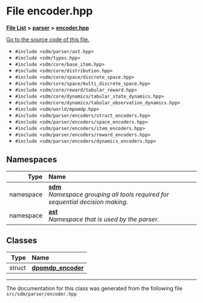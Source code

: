 
# File encoder.hpp

<link rel="stylesheet" href="https://cdnjs.cloudflare.com/ajax/libs/KaTeX/0.5.1/katex.min.css">
<link rel="stylesheet" href="https://cdn.jsdelivr.net/github-markdown-css/2.2.1/github-markdown.css"/>



[**File List**](files.md) **>** [**parser**](dir_6daa6254ddefc40233dd42d3ed88a5a9.md) **>** [**encoder.hpp**](encoder_8hpp.md)

[Go to the source code of this file.](encoder_8hpp_source.md)



* `#include <sdm/parser/ast.hpp>`
* `#include <sdm/types.hpp>`
* `#include <sdm/core/base_item.hpp>`
* `#include <sdm/core/distribution.hpp>`
* `#include <sdm/core/space/discrete_space.hpp>`
* `#include <sdm/core/space/multi_discrete_space.hpp>`
* `#include <sdm/core/reward/tabular_reward.hpp>`
* `#include <sdm/core/dynamics/tabular_state_dynamics.hpp>`
* `#include <sdm/core/dynamics/tabular_observation_dynamics.hpp>`
* `#include <sdm/world/mpomdp.hpp>`
* `#include <sdm/parser/encoders/struct_encoders.hpp>`
* `#include <sdm/parser/encoders/space_encoders.hpp>`
* `#include <sdm/parser/encoders/item_encoders.hpp>`
* `#include <sdm/parser/encoders/reward_encoders.hpp>`
* `#include <sdm/parser/encoders/dynamics_encoders.hpp>`









## Namespaces

| Type | Name |
| ---: | :--- |
| namespace | [**sdm**](namespacesdm.md) <br>_Namespace grouping all tools required for sequential decision making._  |
| namespace | [**ast**](namespacesdm_1_1ast.md) <br>_Namespace that is used by the parser._  |

## Classes

| Type | Name |
| ---: | :--- |
| struct | [**dpomdp\_encoder**](structsdm_1_1ast_1_1dpomdp__encoder.md) <br> |














------------------------------
The documentation for this class was generated from the following file `src/sdm/parser/encoder.hpp`